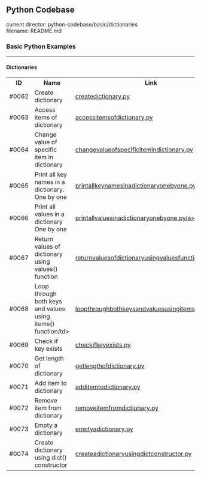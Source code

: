 ## Python Codebase

current director: python-codebase/basic/dictionaries  
filename: README.md  

### Basic Python Examples
----
#### Dictionaries

<table>
  <tr>
    <th>ID</th>
    <th>Name</th>
    <th>Link</th>
    <th>Status</th>
  </tr>
<tr>
  <td>#0062</td>
  <td>Create dictionary</td>
  <td><a href="createdictionary.py">createdictionary.py</a></td>
  <td>Available</td>
</tr>
  <tr>
  <td>#0063</td>
  <td>Access items of dictionary</td>
  <td><a href="accessitemsofdictionary.py">accessitemsofdictionary.py</a></td>
  <td>Available</td>
</tr>
  <tr>
  <td>#0064</td>
  <td>Change value of specific item in dictionary</td>
  <td><a href="changevalueofspecificitemindictionary.py">changevalueofspecificitemindictionary.py</a></td>
  <td>Available</td>
</tr>
    <tr>
  <td>#0065</td>
  <td>Print all key names in a dictionary. One by one</td>
  <td><a href="printallkeynamesinadictionaryonebyone.py">printallkeynamesinadictionaryonebyone.py</a></td>
  <td>Available</td>
</tr>
    <tr>
  <td>#0066</td>
  <td>Print all values in a dictionary One by one</td>
  <td><a href="printallvaluesinadictionaryonebyone.py">printallvaluesinadictionaryonebyone.py/a></td>
  <td>Available</td>
</tr>
    <tr>
  <td>#0067</td>
  <td>Return values of dictionary using values() function</td>
  <td><a href="returnvaluesofdictionaryusingvaluesfunction.py">returnvaluesofdictionaryusingvaluesfunction.py</a></td>
  <td>Available</td>
</tr>
  <tr>
  <td>#0068</td>
  <td>Loop through both keys and values using items() function/td>
  <td><a href="loopthroughbothkeysandvaluesusingitemsfunction.py">loopthroughbothkeysandvaluesusingitemsfunction.py</a></td>
  <td>Available</td>
</tr>
  <tr>
  <td>#0069</td>
  <td>Check if key exists</td>
  <td><a href="checkifkeyexists.py">checkifkeyexists.py</a></td>
  <td>Available</td>
</tr>
  <tr>
  <td>#0070</td>
  <td>Get length of dictionary</td>
  <td><a href="getlengthofdictionary.py">getlengthofdictionary.py</a></td>
  <td>Available</td>
</tr>
  <tr>
  <td>#0071</td>
  <td>Add item to dictionary</td>
  <td><a href="additemtodictionary.py">additemtodictionary.py</a></td>
  <td>Available</td>
</tr>
  <tr>
  <td>#0072</td>
  <td>Remove item from dictionary</td>
  <td><a href="removeitemfromdictionary.py">removeitemfromdictionary.py</a></td>
  <td>Available</td>
</tr>
  <tr>
  <td>#0073</td>
  <td>Empty a dictionary</td>
  <td><a href="emptyadictionary.py">emptyadictionary.py</a></td>
  <td>Available</td>
</tr>
    <tr>
  <td>#0074</td>
  <td>Create dictionary using dict() constructor</td>
  <td><a href="createadictionaryusingdictconstructor.py">createadictionaryusingdictconstructor.py</a></td>
  <td>Available</td>
</tr>
</table>
